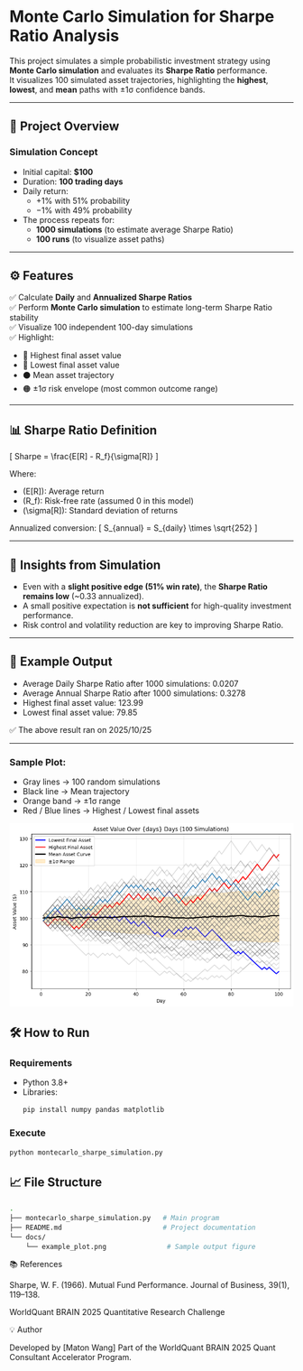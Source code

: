 # Monte Carlo Simulation for Sharpe Ratio Analysis

This project simulates a simple probabilistic investment strategy using **Monte Carlo simulation** and evaluates its **Sharpe Ratio** performance.  
It visualizes 100 simulated asset trajectories, highlighting the **highest**, **lowest**, and **mean** paths with ±1σ confidence bands.

---

## 🧩 Project Overview

### Simulation Concept
- Initial capital: **$100**
- Duration: **100 trading days**
- Daily return:
  - +1% with 51% probability  
  - −1% with 49% probability
- The process repeats for:
  - **1000 simulations** (to estimate average Sharpe Ratio)
  - **100 runs** (to visualize asset paths)

---

## ⚙️ Features

✅ Calculate **Daily** and **Annualized Sharpe Ratios**  
✅ Perform **Monte Carlo simulation** to estimate long-term Sharpe Ratio stability  
✅ Visualize 100 independent 100-day simulations  
✅ Highlight:
- 🔴 Highest final asset value
- 🔵 Lowest final asset value
- ⚫ Mean asset trajectory
- 🟠 ±1σ risk envelope (most common outcome range)

---

## 📊 Sharpe Ratio Definition

\[
Sharpe = \frac{E[R] - R_f}{\sigma[R]}
\]

Where:
- \(E[R]\): Average return  
- \(R_f\): Risk-free rate (assumed 0 in this model)  
- \(\sigma[R]\): Standard deviation of returns  

Annualized conversion:
\[
S_{annual} = S_{daily} \times \sqrt{252}
\]

---

## 🧠 Insights from Simulation

- Even with a **slight positive edge (51% win rate)**, the **Sharpe Ratio remains low** (~0.33 annualized).
- A small positive expectation is **not sufficient** for high-quality investment performance.
- Risk control and volatility reduction are key to improving Sharpe Ratio.

---

## 🧪 Example Output

- Average Daily Sharpe Ratio after 1000 simulations: 0.0207
- Average Annual Sharpe Ratio after 1000 simulations: 0.3278
- Highest final asset value: 123.99
- Lowest final asset value: 79.85

✅ The above result ran on 2025/10/25

---

### Sample Plot:

- Gray lines → 100 random simulations  
- Black line → Mean trajectory  
- Orange band → ±1σ range  
- Red / Blue lines → Highest / Lowest final assets  

![example_plot](docs/example_plot.png)


## 🛠️ How to Run

### Requirements
- Python 3.8+
- Libraries:
  ```bash
  pip install numpy pandas matplotlib

### Execute
```bash
python montecarlo_sharpe_simulation.py
```


## 📈 File Structure
```bash
.
├── montecarlo_sharpe_simulation.py   # Main program
├── README.md                         # Project documentation
└── docs/
    └── example_plot.png               # Sample output figure
```

📚 References

Sharpe, W. F. (1966). Mutual Fund Performance. Journal of Business, 39(1), 119–138.

WorldQuant BRAIN 2025 Quantitative Research Challenge

💡 Author

Developed by [Maton Wang]
Part of the WorldQuant BRAIN 2025 Quant Consultant Accelerator Program.

